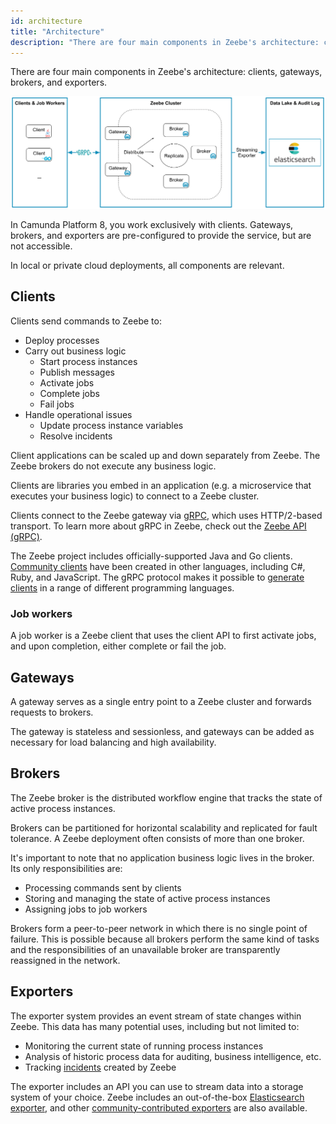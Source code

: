 ```yaml
---
id: architecture
title: "Architecture"
description: "There are four main components in Zeebe's architecture: clients, gateways, brokers, and exporters."
---
```


There are four main components in Zeebe's architecture: clients, gateways, brokers, and exporters.

![zeebe-architecture](assets/zeebe-architecture.png)

In Camunda Platform 8, you work exclusively with clients. Gateways, brokers, and exporters are pre-configured to provide the service, but are not accessible.

In local or private cloud deployments, all components are relevant.

## Clients

Clients send commands to Zeebe to:

- Deploy processes
- Carry out business logic
  - Start process instances
  - Publish messages
  - Activate jobs
  - Complete jobs
  - Fail jobs
- Handle operational issues
  - Update process instance variables
  - Resolve incidents

Client applications can be scaled up and down separately from Zeebe. The Zeebe brokers do not execute any business logic.

Clients are libraries you embed in an application (e.g. a microservice that executes your business logic) to connect to a Zeebe cluster.

Clients connect to the Zeebe gateway via [gRPC](https://grpc.io), which uses HTTP/2-based transport. To learn more about gRPC in Zeebe, check out the [Zeebe API (gRPC)](/apis-tools/grpc.md).

The Zeebe project includes officially-supported Java and Go clients. [Community clients](/apis-tools/community-clients/index.md) have been created in other languages, including C#, Ruby, and JavaScript. The gRPC protocol makes it possible to [generate clients](/apis-tools/build-your-own-client.md) in a range of different programming languages.

### Job workers

A job worker is a Zeebe client that uses the client API to first activate jobs, and upon completion, either complete or fail the job.

## Gateways

A gateway serves as a single entry point to a Zeebe cluster and forwards requests to brokers.

The gateway is stateless and sessionless, and gateways can be added as necessary for load balancing and high availability.

## Brokers

The Zeebe broker is the distributed workflow engine that tracks the state of active process instances.

Brokers can be partitioned for horizontal scalability and replicated for fault tolerance. A Zeebe deployment often consists of more than one broker.

It's important to note that no application business logic lives in the broker. Its only responsibilities are:

- Processing commands sent by clients
- Storing and managing the state of active process instances
- Assigning jobs to job workers

Brokers form a peer-to-peer network in which there is no single point of failure. This is possible because all brokers perform the same kind of tasks and the responsibilities of an unavailable broker are transparently reassigned in the network.

## Exporters

The exporter system provides an event stream of state changes within Zeebe. This data has many potential uses, including but not limited to:

- Monitoring the current state of running process instances
- Analysis of historic process data for auditing, business intelligence, etc.
- Tracking [incidents](/components/concepts/incidents.md) created by Zeebe

The exporter includes an API you can use to stream data into a storage system of your choice. Zeebe includes an out-of-the-box [Elasticsearch exporter](https://github.com/camunda-cloud/zeebe/tree/master/exporters/elasticsearch-exporter), and other [community-contributed exporters](https://github.com/camunda-community-hub/awesome-camunda-platform-8) are also available.
